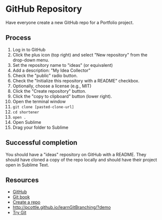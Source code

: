 # GitHub Repository

Have everyone create a new GitHub repo for a Portfolio project.

## Process

1. Log in to GitHub
2. Click the plus icon (top right) and select "New repository" from the drop-down menu.
3. Set the repository name to "ideas" (or equivalent)
4. Add a description: "My Idea Collector"
5. Check the "public" radio button.
6. Check the "Initialize this repository with a README" checkbox.
7. Optionally, choose a license (e.g., MIT)
8. Click the "Create repository" button.
9. Click the "copy to clipboard" button (lower right).
10. Open the terminal window
11. `git clone [pasted-clone-url]`
12. `cd shortener`
13. `open .`
14. Open Sublime
15. Drag your folder to Sublime

## Successful completion

You should have a "ideas" repository on GitHub with a README. They should have cloned a copy of the repo locally and should have their project open in Sublime Text.

## Resources

* [GitHub](https://github.com/)
* [Git book](http://git-scm.com/book)
* [Create a repo](https://help.github.com/articles/create-a-repo)
* http://pcottle.github.io/learnGitBranching/?demo
* [Try Git](https://try.github.io/)